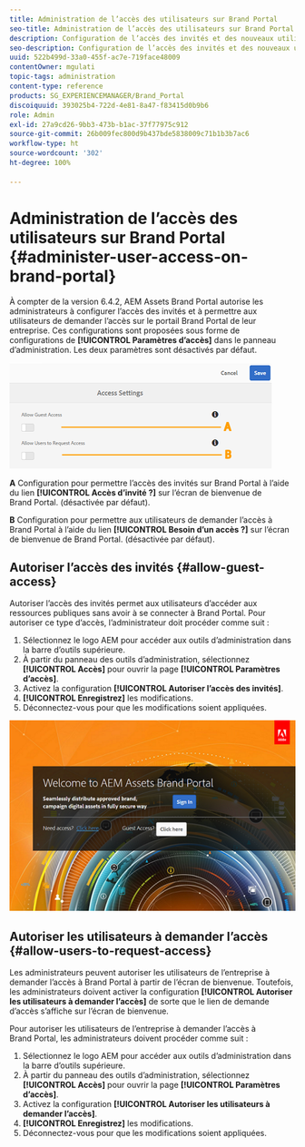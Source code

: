 ```yaml
---
title: Administration de l’accès des utilisateurs sur Brand Portal
seo-title: Administration de l’accès des utilisateurs sur Brand Portal
description: Configuration de l’accès des invités et des nouveaux utilisateurs sur Brand Portal
seo-description: Configuration de l’accès des invités et des nouveaux utilisateurs sur Brand Portal
uuid: 522b499d-33a0-455f-ac7e-719face48009
contentOwner: mgulati
topic-tags: administration
content-type: reference
products: SG_EXPERIENCEMANAGER/Brand_Portal
discoiquuid: 393025b4-722d-4e81-8a47-f83415d0b9b6
role: Admin
exl-id: 27a9cd26-9bb3-473b-b1ac-37f77975c912
source-git-commit: 26b009fec800d9b437bde5838009c71b1b3b7ac6
workflow-type: ht
source-wordcount: '302'
ht-degree: 100%

---
```


# Administration de l’accès des utilisateurs sur Brand Portal {#administer-user-access-on-brand-portal}

À compter de la version 6.4.2, AEM Assets Brand Portal autorise les administrateurs à configurer l’accès des invités et à permettre aux utilisateurs de demander l’accès sur le portail Brand Portal de leur entreprise. Ces configurations sont proposées sous forme de configurations de **[!UICONTROL Paramètres d’accès]** dans le panneau d’administration. Les deux paramètres sont désactivés par défaut.

![](assets/access-configs.png)

**A**   Configuration pour permettre l’accès des invités sur Brand Portal à l’aide du lien **[!UICONTROL Accès d’invité ?]** sur l’écran de bienvenue de Brand Portal. (désactivée par défaut).

**B** Configuration pour permettre aux utilisateurs de demander l’accès à Brand Portal à l’aide du lien **[!UICONTROL Besoin d’un accès ?]** sur l’écran de bienvenue de Brand Portal. (désactivée par défaut).

## Autoriser l’accès des invités {#allow-guest-access}

Autoriser l’accès des invités permet aux utilisateurs d’accéder aux ressources publiques sans avoir à se connecter à Brand Portal.
Pour autoriser ce type d’accès, l’administrateur doit procéder comme suit :

1. Sélectionnez le logo AEM pour accéder aux outils d’administration dans la barre d’outils supérieure.
1. À partir du panneau des outils d’administration, sélectionnez **[!UICONTROL Accès]** pour ouvrir la page **[!UICONTROL Paramètres d’accès]**.
1. Activez la configuration **[!UICONTROL Autoriser l’accès des invités]**.
1. **[!UICONTROL Enregistrez]** les modifications.
1. Déconnectez-vous pour que les modifications soient appliquées.

![](assets/bp-welcome-screen.png)

## Autoriser les utilisateurs à demander l’accès {#allow-users-to-request-access}

Les administrateurs peuvent autoriser les utilisateurs de l’entreprise à demander l’accès à Brand Portal à partir de l’écran de bienvenue. Toutefois, les administrateurs doivent activer la configuration **[!UICONTROL Autoriser les utilisateurs à demander l’accès]** de sorte que le lien de demande d’accès s’affiche sur l’écran de bienvenue.

Pour autoriser les utilisateurs de l’entreprise à demander l’accès à Brand Portal, les administrateurs doivent procéder comme suit :

1. Sélectionnez le logo AEM pour accéder aux outils d’administration dans la barre d’outils supérieure.
1. À partir du panneau des outils d’administration, sélectionnez **[!UICONTROL Accès]** pour ouvrir la page **[!UICONTROL Paramètres d’accès]**.
1. Activez la configuration **[!UICONTROL Autoriser les utilisateurs à demander l’accès]**.
1. **[!UICONTROL Enregistrez]** les modifications.
1. Déconnectez-vous pour que les modifications soient appliquées.
